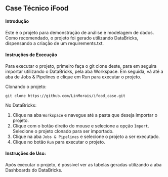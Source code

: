 ## Case Técnico iFood
#### Introdução
Este é o projeto para demonstração de análise e modelagem de dados. Como recomendado, o projeto foi gerado utilizando DataBricks, dispensando a criação de um requirements.txt.

#### Instruções de Execução
Para executar o projeto, primeiro faça o git clone deste, para em seguira importar utilizando o DataBricks, pela aba Workspace. Em seguida, vá até a aba de Jobs & Pipelines e clique em Run para executar o projeto.

Clonando o projeto:

`git clone https://github.com/LinMorais/ifood_case.git`

No DataBricks:

1. Clique na aba `Workspace` e navegue até a pasta que deseja importar o projeto.
2. Clique com o botão direito do mouse e selecione a opção `Import`. Selecione o projeto clonado para ser importado.
3. Clique na aba `Jobs & Pipelines` e selecione o projeto a ser executado.
4. Clique no botão `Run` para executar o projeto.

####  Instruções de Uso:
Após executar o projeto, é possível ver as tabelas geradas utilizando a aba Dashboards do DataBricks.
